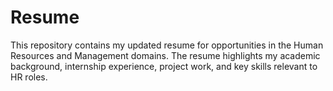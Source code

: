 # Resume
This repository contains my updated resume for opportunities in the Human Resources and Management domains. The resume highlights my academic background, internship experience, project work, and key skills relevant to HR roles.
